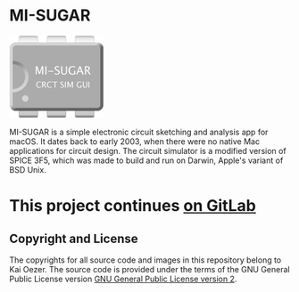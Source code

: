 # MI-SUGAR

![MI-SUGAR logo](https://raw.githubusercontent.com/robo-fish/MI-SUGAR/master/Images.xcassets/about.imageset/about.png)

MI-SUGAR is a simple electronic circuit sketching and analysis app for macOS. It dates back to early 2003, when there were no native Mac applications for circuit design. The circuit simulator is a modified version of SPICE 3F5, which was made to build and run on Darwin, Apple's variant of BSD Unix.

# This project continues [on GitLab](https://gitlab.com/Kai.Oezer/MI-SUGAR)

## Copyright and License

The copyrights for all source code and images in this repository belong to Kai Oezer. The source code is provided under the terms of the GNU General Public License version [GNU General Public License version 2](https://www.gnu.org/licenses/gpl-2.0.html).
